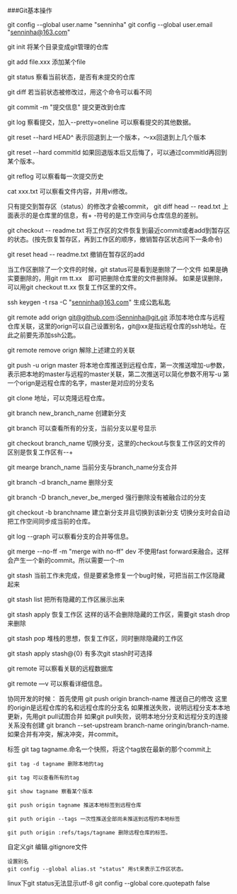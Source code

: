 ###Git基本操作

git config --global user.name "senninha"
git config --global user.email "senninha@163.com"

git init
	将某个目录变成git管理的仓库

git add file.xxx
	添加某个file

git status
	察看当前状态，是否有未提交的仓库

git diff
	若当前状态被修改过，用这个命令可以看不同

git commit -m "提交信息"
	提交更改到仓库

git log 
	察看提交，加入--pretty=oneline 可以察看提交的其他数据。

git reset --hard HEAD^
	表示回退到上一个版本，～xx回退到上几个版本

git reset --hard commitId
	如果回退版本后又后悔了，可以通过commitId再回到某个版本。

git reflog 
	可以察看每一次提交历史

cat xxx.txt
	可以察看文件内容，并用vi修改。

只有提交到暂存区（status）的修改才会被commit，
	git diff head -- read.txt 上面表示的是仓库里的信息，有+ -符号的是工作空间与仓库信息的差别。

git checkout -- readme.txt
	将工作区的文件恢复到最近commit或者add到暂存区的状态。(按先恢复暂存区，再到工作区的顺序，撤销暂存区状态间下一条命令)

git reset head -- readme.txt 
	撤销在暂存区的add

当工作区删除了一个文件的时候，git status可是看到是删除了一个文件
	如果是确实要删除的，用git rm tt.xx　即可把删除仓库里的文件删除掉。
	如果是误删除，可以用git checkout tt.xx 恢复工作区里的文件。

ssh keygen -t rsa -C "senninha@163.com" 
	生成公匙私匙

git remote add orign git@github.com:iSenninha@git.git
	添加本地仓库与远程仓库关联，这里的orign可以自己设置别名，git@xx是指远程仓库的ssh地址。在此之前要先添加ssh公匙。

git remote remove orign 
	解除上述建立的关联

git push -u orign master
	将本地仓库推送到远程仓库，第一次推送增加-u参数，表示把本地的master与远程的master关联，第二次推送可以简化参数不用写-u
	第一个orign是远程仓库的名字，master是对应的分支名

git clone 地址，可以克隆远程仓库。

git branch new_branch_name
	创建新分支

git branch 
	可以查看所有的分支，当前分支以星号显示

git checkout branch_name
	切换分支，这里的checkout与恢复工作区的文件的区别是恢复工作区有--+

git mearge branch_name
	当前分支与branch_name分支合并

git branch -d branch_name
	删除分支

git branch -D branch_never_be_merged
	强行删除没有被融合过的分支

git checkout -b branchname
	建立新分支并且切换到该新分支
	切换分支时会自动把工作空间同步成当前的仓库。

git log --graph
	可以察看分支的合并等信息。

git merge --no-ff -m "merge with no-ff" dev
	不使用fast forward来融合。这样会产生一个新的commit。所以需要一个-m

git stash 
	当前工作未完成，但是要紧急修复一个bug时候，可把当前工作区隐藏起来

git stash list
	把所有隐藏的工作区展示出来

git stash apply	
	恢复工作区
	这样的话不会删除隐藏的工作区，需要git stash drop来删除

git stash pop
	堆栈的思想，恢复工作区，同时删除隐藏的工作区

git stash apply stash@{0}
	有多次git stash时可选择

git remote 
	可以察看关联的远程数据库

git remote —v
	可以察看详细信息。

协同开发的时候：
	首先使用
		git push origin branch-name 推送自己的修改
			这里的origin是远程仓库的名和远程仓库的分支名
	如果推送失败，说明远程分支本本地更新，先用git pull试图合并
		如果git pull失败，说明本地分分支和远程分支的连接关系没有创建
		git branch --set-upstream branch-name oringin/branch-name.
	如果合并有冲突，解决冲突，并commit。

标签
	git tag tagname.命名一个快照，将这个tag放在最新的那个commit上

	git tag -d tagname 删除本地的tag

	git tag 可以查看所有的tag

	git show tagname 察看某个版本

	git push origin tagname 推送本地标签到远程仓库

	git puth origin --tags 一次性推送全部尚未推送到远程的本地标签

	git puth origin :refs/tags/tagname 删除远程仓库的标签。

自定义git
	编辑.gitignore文件

	设置别名
	git config --global alias.st "status" 用st来表示工作区状态。

linux下git status无法显示utf-8
	git config --global core.quotepath false
